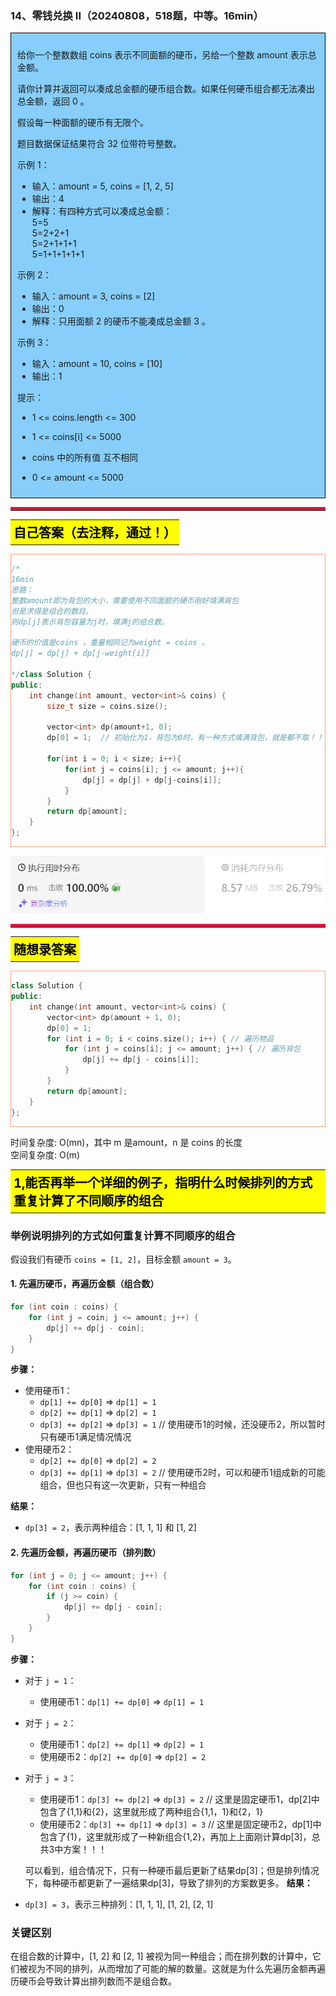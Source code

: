 ### 14、零钱兑换 II（20240808，518题，中等。16min）
<div style="border: 1px solid black; padding: 10px; background-color: LightSkyBlue;">

给你一个整数数组 coins 表示不同面额的硬币，另给一个整数 amount 表示总金额。

请你计算并返回可以凑成总金额的硬币组合数。如果任何硬币组合都无法凑出总金额，返回 0 。

假设每一种面额的硬币有无限个。 

题目数据保证结果符合 32 位带符号整数。

 

示例 1：

- 输入：amount = 5, coins = [1, 2, 5]
- 输出：4
- 解释：有四种方式可以凑成总金额：  
5=5  
5=2+2+1  
5=2+1+1+1  
5=1+1+1+1+1  

示例 2：

- 输入：amount = 3, coins = [2]
- 输出：0
- 解释：只用面额 2 的硬币不能凑成总金额 3 。

示例 3：

- 输入：amount = 10, coins = [10] 
- 输出：1
 

提示：

- 1 <= coins.length <= 300
- 1 <= coins[i] <= 5000
- coins 中的所有值 互不相同
- 0 <= amount <= 5000

  </p>
</div>

<hr style="border-top: 5px solid #DC143C;">
<table>
  <tr>
    <td bgcolor="Yellow" style="padding: 5px; border: 0px solid black;">
      <span style="font-weight: bold; font-size: 20px;color: black;">
      自己答案（去注释，通过！）
      </span>
    </td>
  </tr>
</table>
<div style="padding: 0px; border: 1.5px solid LightSalmon; margin-bottom: 10px;">

```C++ {.line-numbers}
/*
16min
思路：
整数amount即为背包的大小，需要使用不同面额的硬币刚好填满背包
但是求得是组合的数目。
则dp[j]表示背包容量为j时，填满j的组合数。

硬币的价值是coins ，重量相同记为weight = coins 。
dp[j] = dp[j] + dp[j-weight[i]]

*/class Solution {
public:
    int change(int amount, vector<int>& coins) {
        size_t size = coins.size();

        vector<int> dp(amount+1, 0);
        dp[0] = 1;  // 初始化为1，背包为0时，有一种方式填满背包，就是都不取！！！

        for(int i = 0; i < size; i++){
            for(int j = coins[i]; j <= amount; j++){
                dp[j] = dp[j] + dp[j-coins[i]];
            }
        }
        return dp[amount];
    }
};
```

</div>

![alt text](image/2854019a4f2e18c4bead39efda303bf.png)

<hr style="border-top: 5px solid #DC143C;">

<table>
  <tr>
    <td bgcolor="Yellow" style="padding: 5px; border: 0px solid black;">
      <span style="font-weight: bold; font-size: 20px;color: black;">
      随想录答案
      </span>
    </td>
  </tr>
</table>

<div style="padding: 0px; border: 1.5px solid LightSalmon; margin-bottom: 10px">

```C++ {.line-numbers}
class Solution {
public:
    int change(int amount, vector<int>& coins) {
        vector<int> dp(amount + 1, 0);
        dp[0] = 1;
        for (int i = 0; i < coins.size(); i++) { // 遍历物品
            for (int j = coins[i]; j <= amount; j++) { // 遍历背包
                dp[j] += dp[j - coins[i]];
            }
        }
        return dp[amount];
    }
};
```
</div>

时间复杂度: O(mn)，其中 m 是amount，n 是 coins 的长度  
空间复杂度: O(m)  

<table>
  <tr>
    <td bgcolor="Yellow" style="padding: 5px; border: 0px solid black;">
      <span style="font-weight: bold; font-size: 20px;color: black;">
      1,能否再举一个详细的例子，指明什么时候排列的方式重复计算了不同顺序的组合
      </span>
    </td>
  </tr>
</table>

### 举例说明排列的方式如何重复计算不同顺序的组合

假设我们有硬币 `coins = [1, 2]`，目标金额 `amount = 3`。

#### 1. 先遍历硬币，再遍历金额（组合数）

```cpp
for (int coin : coins) {
    for (int j = coin; j <= amount; j++) {
        dp[j] += dp[j - coin];
    }
}
```

**步骤：**

- 使用硬币1：
  - `dp[1] += dp[0]` => `dp[1] = 1`
  - `dp[2] += dp[1]` => `dp[2] = 1`
  - `dp[3] += dp[2]` => `dp[3] = 1`  // 使用硬币1的时候，还没硬币2，所以暂时只有硬币1满足情况情况
- 使用硬币2：
  - `dp[2] += dp[0]` => `dp[2] = 2`
  - `dp[3] += dp[1]` => `dp[3] = 2`  // 使用硬币2时，可以和硬币1组成新的可能组合，但也只有这一次更新，只有一种组合

**结果：**

- `dp[3] = 2`，表示两种组合：[1, 1, 1] 和 [1, 2]

#### 2. 先遍历金额，再遍历硬币（排列数）

```cpp
for (int j = 0; j <= amount; j++) {
    for (int coin : coins) {
        if (j >= coin) {
            dp[j] += dp[j - coin];
        }
    }
}
```

**步骤：**

- 对于 `j = 1`：
  - 使用硬币1：`dp[1] += dp[0]` => `dp[1] = 1`
- 对于 `j = 2`：
  - 使用硬币1：`dp[2] += dp[1]` => `dp[2] = 1`
  - 使用硬币2：`dp[2] += dp[0]` => `dp[2] = 2`
- 对于 `j = 3`：
  - 使用硬币1：`dp[3] += dp[2]` => `dp[3] = 2`  // 这里是固定硬币1，dp[2]中包含了{1,1}和{2}，这里就形成了两种组合{1,1，1}和{2，1}
  - 使用硬币2：`dp[3] += dp[1]` => `dp[3] = 3`  // 这里是固定硬币2，dp[1]中包含了{1}，这里就形成了一种新组合{1,2}，再加上上面刚计算dp[3]，总共3中方案！！！

  可以看到，组合情况下，只有一种硬币最后更新了结果dp[3]；但是排列情况下，每种硬币都更新了一遍结果dp[3]，导致了排列的方案数更多。
**结果：**

- `dp[3] = 3`，表示三种排列：[1, 1, 1], [1, 2], [2, 1]

### 关键区别

在组合数的计算中，[1, 2] 和 [2, 1] 被视为同一种组合；而在排列数的计算中，它们被视为不同的排列，从而增加了可能的解的数量。这就是为什么先遍历金额再遍历硬币会导致计算出排列数而不是组合数。